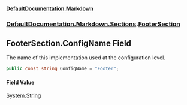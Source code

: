 #### [DefaultDocumentation\.Markdown](../../../../index.md 'index')
### [DefaultDocumentation\.Markdown\.Sections](../../../../index.md#DefaultDocumentation.Markdown.Sections 'DefaultDocumentation\.Markdown\.Sections').[FooterSection](index.md 'DefaultDocumentation\.Markdown\.Sections\.FooterSection')

## FooterSection\.ConfigName Field

The name of this implementation used at the configuration level\.

```csharp
public const string ConfigName = "Footer";
```

#### Field Value
[System\.String](https://learn.microsoft.com/en-us/dotnet/api/system.string 'System\.String')